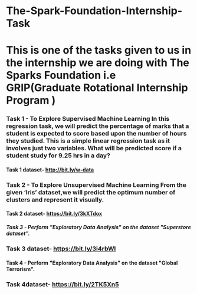 # The-Spark-Foundation-Internship-Task

# This is one of the tasks given to us in the internship we are doing with The Sparks Foundation i.e GRIP(Graduate Rotational Internship Program )

### Task 1 - To Explore Supervised Machine Learning In this regression task, we will predict the percentage of marks that a student is expected to score based upon the number of hours they studied. This is a simple linear regression task as it involves just two variables. What will be predicted score if a student study for 9.25 hrs in a day?

#### Task 1 dataset- http://bit.ly/w-data

### Task 2 - To Explore Unsupervised Machine Learning From the given ‘Iris’ dataset,we will predict the optimum number of clusters and represent it visually.

#### Task 2 dataset- https://bit.ly/3kXTdox

##### Task 3 - Perform "Exploratory Data Analysis" on the dataset "Superstore dataset".

### Task 3 dataset- https://bit.ly/3i4rbWl

#### Task 4 - Perform "Exploratory Data Analysis" on the dataset "Global Terrorism".

### Task 4dataset- https://bit.ly/2TK5Xn5
